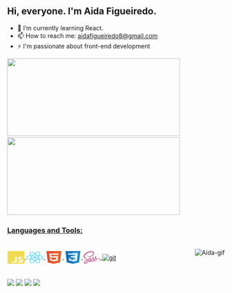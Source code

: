 ## Hi, everyone. I'm Aida Figueiredo.

- 🌱 I’m currently learning React.
- 📫 How to reach me: aidafigueiredo8@gmail.com
- ⚡ I'm passionate about front-end development

<div>
  <a href="https://github.com/AidaFig">
  <img height="180em" width="400px" src="https://github-readme-stats.vercel.app/api?username=AidaFig&show_icons=true&theme=nightowl&include_all_commits=true&count_private=true"/>
  <img height="180em" width="400px" src="https://github-readme-stats.vercel.app/api/top-langs/?username=AidaFig&layout=compact&langs_count=7&theme=nightowl"/>
</div>
  <h3 align="left">Languages and Tools:</h3>
  <div style="display: inline_block"><br>
  <img align="center" alt="Aida-Js" height="30" width="40" src="https://raw.githubusercontent.com/devicons/devicon/master/icons/javascript/javascript-plain.svg">
  <img align="center" alt="Aida-React" height="30" width="40" src="https://raw.githubusercontent.com/devicons/devicon/master/icons/react/react-original.svg">
  <img align="center" alt="Aida-HTML" height="30" width="40" src="https://raw.githubusercontent.com/devicons/devicon/master/icons/html5/html5-original.svg">
  <img align="center" alt="Aida-CSS" height="30" width="40" src="https://raw.githubusercontent.com/devicons/devicon/master/icons/css3/css3-original.svg">
  <a href="https://sass-lang.com" target="_blank"> <img align="center" src="https://raw.githubusercontent.com/devicons/devicon/master/icons/sass/sass-original.svg" alt="sass" width="40" height="40"/>
   <a href="https://git-scm.com/" target="_blank"> <img align="center" src="https://www.vectorlogo.zone/logos/git-scm/git-scm-icon.svg" alt="git" width="40" height="40"/>
   <img align="right" alt="Aida-gif" src="https://i.picasion.com/pic91/6b81e4baff768e772a4003fb94f0f429.gif">
</div>
  
  ##
  
  <div> 
    <a href="https://www.linkedin.com/in/aida-figueiredo-8240651b3/" target="_blank"><img src="https://img.shields.io/badge/-LinkedIn-%230077B5?style=for-the-badge&logo=linkedin&logoColor=white" target="_blank"></a>
  <a href="https://www.instagram.com/aidafigs" target="_blank"><img src="https://img.shields.io/badge/-Instagram-%23E4405F?style=for-the-badge&logo=instagram&logoColor=white" target="_blank"></a>
    <a href="https://twitter.com/aidafigs" target="_blank"><img src="https://img.shields.io/badge/Twitter-1DA1F2?style=for-the-badge&logo=twitter&logoColor=white" target="_blank"></a>
 <a href="https://www.facebook.com/aida.figueiredo.9/" target="_blank"><img src="https://img.shields.io/badge/Facebook-1877F2?style=for-the-badge&logo=facebook&logoColor=white" target="_blank"></a>
</div>
